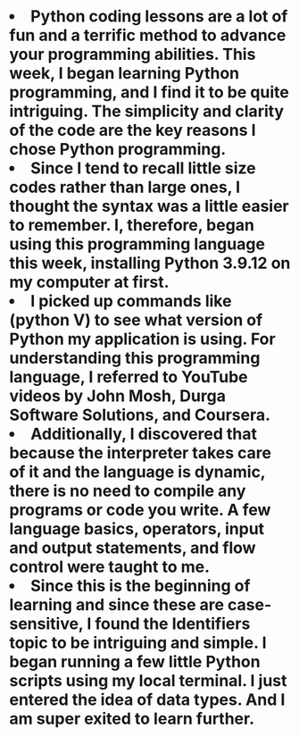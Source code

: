 <!DOCTYPE html>
<html>
<body>

<h1 </h1>
<p> <li>Python coding lessons are a lot of fun and a terrific method to advance your programming abilities. This week, I began learning Python programming, and I find it to be quite intriguing.  
The simplicity and clarity of the code are the key reasons I chose Python programming.</li> <li>Since I tend to recall little size codes rather than large ones, I thought the syntax was a little easier to remember.  
I, therefore, began using this programming language this week, installing Python 3.9.12 on my computer at first.</li> <li>I picked up commands like (python  V) to see what version of Python my application is using. 
For understanding this programming language, I referred to YouTube videos by John Mosh, Durga Software Solutions, and Coursera.</li> <li>Additionally, I discovered that because the interpreter takes care of it and the language is dynamic, there is no need to compile any programs or code you write. 
A few language basics, operators, input and output statements, and flow control were taught to me.</li> <li>Since this is the beginning of learning and since these are case-sensitive, I found the Identifiers topic to be intriguing and simple.  
I began running a few little Python scripts using my local terminal. I just entered the idea of data types. And I am super exited to learn further.</li>
 



</p>

</body>
</html>

